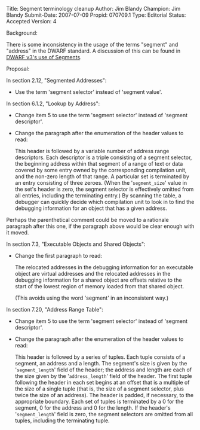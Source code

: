 Title:       Segment terminology cleanup
Author:      Jim Blandy
Champion:    Jim Blandy
Submit-Date: 2007-07-09
Propid:      070709.1
Type:        Editorial
Status:      Accepted
Version:     4

Background:

There is some inconsistency in the usage of the terms "segment" and
"address" in the DWARF standard.  A discussion of this can be found
in <a href="http://lists.dwarfstd.org/pipermail/dwarf-workgroup-dwarfstd.org/2007-March/000312.html">DWARF v3's use of Segments</a>.

Proposal:

In section 2.12, "Segmented Addresses":

- Use the term 'segment selector' instead of 'segment value'.

In section 6.1.2, "Lookup by Address":

- Change item 5 to use the term 'segment selector' instead of 'segment
  descriptor'.

- Change the paragraph after the enumeration of the header values to
  read:

    This header is followed by a variable number of address range
    descriptors.  Each descriptor is a triple consisting of a segment
    selector, the beginning address within that segment of a range of
    text or data covered by some entry owned by the corresponding
    compilation unit, and the non-zero length of that range.  A
    particular set is terminated by an entry consisting of three
    zeroes.  (When the '`segment_size`' value in the set's header is
    zero, the segment selector is effectively omitted from all
    entries, including the terminating entry.)  By scanning the table,
    a debugger can quickly decide which compilation unit to look in to
    find the debugging information for an object that has a given
    address.

Perhaps the parenthetical comment could be moved to a rationale
paragraph after this one, if the paragraph above would be clear enough
with it moved.

In section 7.3, "Executable Objects and Shared Objects":

- Change the first paragraph to read:

    The relocated addresses in the debugging information for an
    executable object are virtual addresses and the relocated
    addresses in the debugging information for a shared object are
    offsets relative to the start of the lowest region of memory
    loaded from that shared object.

  (This avoids using the word 'segment' in an inconsistent way.)

In section 7.20, "Address Range Table":

- Change item 5 to use the term 'segment selector' instead of 'segment
  descriptor'.

- Change the paragraph after the enumeration of the header values to
  read:

    This header is followed by a series of tuples. Each tuple consists
    of a segment, an address and a length.  The segment's size is
    given by the '`segment_length`' field of the header; the address and
    length are each of the size given by the '`address_length`' field of
    the header.  The first tuple following the header in each set
    begins at an offset that is a multiple of the size of a single
    tuple (that is, the size of a segment selector, plus twice the
    size of an address).  The header is padded, if necessary, to the
    appropriate boundary. Each set of tuples is terminated by a 0 for
    the segment, 0 for the address and 0 for the length.  If the
    header's '`segment_length`' field is zero, the segment selectors are
    omitted from all tuples, including the terminating tuple.
